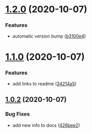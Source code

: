 # [1.2.0](https://github.com/rxgx/eslint-config-rxgx/compare/v1.1.0...v1.2.0) (2020-10-07)


### Features

* automatic version bump ([b3100e4](https://github.com/rxgx/eslint-config-rxgx/commit/b3100e4223e0a3dbbe5e2fc13784979c6a03c75e))

# [1.1.0](https://github.com/rxgx/eslint-config-rxgx/compare/v1.0.2...v1.1.0) (2020-10-07)


### Features

* add links to readme ([34214a5](https://github.com/rxgx/eslint-config-rxgx/commit/34214a51d63c1aa3e389d136154ae10666021011))

## [1.0.2](https://github.com/rxgx/eslint-config-rxgx/compare/v1.0.1...v1.0.2) (2020-10-07)


### Bug Fixes

* add new info to docs ([426bee2](https://github.com/rxgx/eslint-config-rxgx/commit/426bee2672e4dcc34dc23079769a929d15b2a267))
